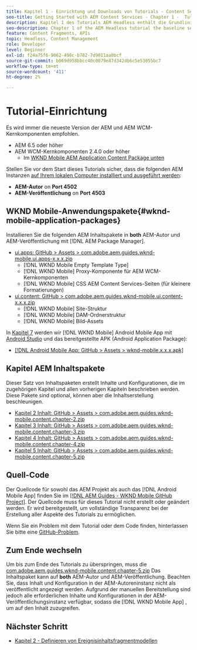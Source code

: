 ```yaml
---
title: Kapitel 1 - Einrichtung und Downloads von Tutorials - Content Services
seo-title: Getting Started with AEM Content Services - Chapter 1 -  Tutorial Set up
description: Kapitel 1 des Tutorials AEM Headless enthält die Grundlinien-Einrichtung für die AEM Instanz für das Tutorial.
seo-description: Chapter 1 of the AEM Headless tutorial the baseline setup for the AEM instance for the tutorial.
feature: Content Fragments, APIs
topic: Headless, Content Management
role: Developer
level: Beginner
exl-id: f24a75f6-9062-498c-b782-7d9011aa0bcf
source-git-commit: b069d958bbcc40c0079e87d342db6c5e53055bc7
workflow-type: tm+mt
source-wordcount: '411'
ht-degree: 2%

---
```


# Tutorial-Einrichtung

Es wird immer die neueste Version der AEM und AEM WCM-Kernkomponenten empfohlen.

* AEM 6.5  oder höher
* AEM WCM-Kernkomponenten 2.4.0 oder höher
   * Im [WKND Mobile AEM Application Content Package unten](#wknd-mobile-application-packages)

Stellen Sie vor dem Start dieses Tutorials sicher, dass die folgenden AEM Instanzen [auf Ihrem lokalen Computer installiert und ausgeführt werden](https://helpx.adobe.com/experience-manager/6-5/sites/deploying/using/deploy.html#Default%20Local%20Install):

* **AEM-Autor** on **Port 4502**
* **AEM-Veröffentlichung** on **Port 4503**

## WKND Mobile-Anwendungspakete{#wknd-mobile-application-packages}

Installieren Sie die folgenden AEM Inhaltspakete in **both** AEM-Autor und AEM-Veröffentlichung mit [!DNL AEM Package Manager].

* [ui.apps: GitHub > Assets > com.adobe.aem.guides.wknd-mobile.ui.apps-x.x.x.zip](https://github.com/adobe/aem-guides-wknd-mobile/releases/latest)
   * [!DNL WKND Mobile Empty Template Type]
   * [!DNL WKND Mobile] Proxy-Komponente für AEM WCM-Kernkomponenten
   * [!DNL WKND Mobile] CSS AEM Content Services-Seiten (für kleinere Formatierungen)
* [ui.content: GitHub > com.adobe.aem.guides.wknd-mobile.ui.content-x.x.x.zip](https://github.com/adobe/aem-guides-wknd-mobile/releases/latest)
   * [!DNL WKND Mobile] Site-Struktur
   * [!DNL WKND Mobile] DAM-Ordnerstruktur
   * [!DNL WKND Mobile] Bild-Assets

In [Kapitel 7](./chapter-7.md) werden wir [!DNL WKND Mobile] Android Mobile App mit [Android Studio](https://developer.android.com/studio) und das bereitgestellte APK (Android Application Package):

* [[!DNL Android Mobile App: GitHub > Assets > wknd-mobile.x.x.x.apk]](https://github.com/adobe/aem-guides-wknd-mobile/releases/latest)

## Kapitel AEM Inhaltspakete

Dieser Satz von Inhaltspaketen erstellt Inhalte und Konfigurationen, die im zugehörigen Kapitel und allen vorherigen Kapiteln beschrieben werden. Diese Pakete sind optional, können aber die Inhaltserstellung beschleunigen.

* [Kapitel 2 Inhalt: GitHub > Assets > com.adobe.aem.guides.wknd-mobile.content.chapter-2.zip](https://github.com/adobe/aem-guides-wknd-mobile/releases/latest)
* [Kapitel 3 Inhalt: GitHub > Assets > com.adobe.aem.guides.wknd-mobile.content.chapter-3.zip](https://github.com/adobe/aem-guides-wknd-mobile/releases/latest)
* [Kapitel 4 Inhalt: GitHub > Assets > com.adobe.aem.guides.wknd-mobile.content.chapter-4.zip](https://github.com/adobe/aem-guides-wknd-mobile/releases/latest)
* [Kapitel 5 Inhalt: GitHub > Assets > com.adobe.aem.guides.wknd-mobile.content.chapter-5.zip](https://github.com/adobe/aem-guides-wknd-mobile/releases/latest)

## Quell-Code

Der Quellcode für sowohl das AEM Projekt als auch das [!DNL Android Mobile App] finden Sie im [[!DNL AEM Guides - WKND Mobile GitHub Project]](https://github.com/adobe/aem-guides-wknd-mobile). Der Quellcode muss für dieses Tutorial nicht erstellt oder geändert werden. Er wird bereitgestellt, um vollständige Transparenz bei der Erstellung aller Aspekte des Tutorials zu ermöglichen.

Wenn Sie ein Problem mit dem Tutorial oder dem Code finden, hinterlassen Sie bitte eine [GitHub-Problem](https://github.com/adobe/aem-guides-wknd-mobile/issues).

## Zum Ende wechseln

Um bis zum Ende des Tutorials zu überspringen, muss die [com.adobe.aem.guides.wknd-mobile.content.chapter-5.zip](https://github.com/adobe/aem-guides-wknd-mobile/releases/latest) Das Inhaltspaket kann auf **both** AEM-Autor und AEM-Veröffentlichung. Beachten Sie, dass Inhalt und Konfiguration in der AEM-Autoreninstanz nicht als veröffentlicht angezeigt werden. Aufgrund der manuellen Bereitstellung sind jedoch alle erforderlichen Inhalte und Konfigurationen in der AEM-Veröffentlichungsinstanz verfügbar, sodass die [!DNL WKND Mobile App] , um auf den Inhalt zuzugreifen.


## Nächster Schritt

* [Kapitel 2 - Definieren von Ereignisinhaltsfragmentmodellen](./chapter-2.md)
